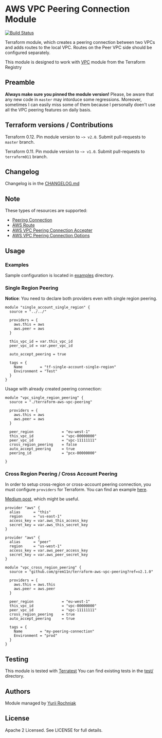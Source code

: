AWS VPC Peering Connection Module
=================================

[![Build Status](https://travis-ci.org/grem11n/terraform-aws-vpc-peering.svg?branch=master)](https://travis-ci.org/grem11n/terraform-aws-vpc-peering)

Terraform module, which creates a peering connection between two VPCs and adds routes to the local VPC.
Routes on the Peer VPC side should be configured separately.

This module is designed to work with [VPC](https://registry.terraform.io/modules/terraform-aws-modules/vpc/aws/) module from the Terraform Registry

Preamble
----
**Always make sure you pinned the module version!**
Please, be aware that any new code in `master` may intorduce some regressions. Moreover, sometimes I can easily miss some of them because I personally doen't use all the VPC peering features on daily basis.

Terraform versions / Contributions
----

Terraform 0.12. Pin module version to `~> v2.0`. Submit pull-requests to `master` branch.

Terraform 0.11. Pin module version to `~> v1.0`. Submit pull-requests to `terraform011` branch.

Changelog
----
Changelog is in the [CHANGELOG.md](CHANGELOG.md)


Note
----

These types of resources are supported:

* [Peering Connection](https://www.terraform.io/docs/providers/aws/d/vpc_peering_connection.html)
* [AWS Route](https://www.terraform.io/docs/providers/aws/r/route.html)
* [AWS VPC Peering Connection Accepter](https://www.terraform.io/docs/providers/aws/r/vpc_peering_accepter.html)
* [AWS VPC Peering Connection Options](https://www.terraform.io/docs/providers/aws/r/vpc_peering_options.html)

Usage
-----

### Examples
Sample configuration is located in [examples](examples/) directory.

### Single Region Peering
**Notice**: You need to declare both providers even with single region peering.

```
module "single_account_single_region" {
  source = "../../"

  providers = {
    aws.this = aws
    aws.peer = aws
  }

  this_vpc_id = var.this_vpc_id
  peer_vpc_id = var.peer_vpc_id

  auto_accept_peering = true

  tags = {
    Name        = "tf-single-account-single-region"
    Environment = "Test"
  }
}
```

Usage with already created peering connection:
```hc1
module "vpc_single_region_peering" {
  source = "./terraform-aws-vpc-peering"

  providers = {
    aws.this = aws
    aws.peer = aws
  }

  peer_region             = "eu-west-1"
  this_vpc_id             = "vpc-00000000"
  peer_vpc_id             = "vpc-11111111"
  cross_region_peering    = false
  auto_accept_peering     = true
  peering_id              = "pcx-00000000"

}
```

### Cross Region Peering / Cross Account Peering

In order to setup cross-region or cross-account peering connection, you must configure `providers` for Terraform. You can find an example [here](examples/multi-account-multi-region).

[Medium post](https://medium.com/@bonya/terraform-managing-resources-in-multiple-aws-accounts-c13015b89fce), which might be useful.

```hc1
provider "aws" {
  alias      = "this"
  region     = "us-east-1"
  access_key = var.aws_this_access_key
  secret_key = var.aws_this_secret_key
}

provider "aws" {
  alias      = "peer"
  region     = "us-west-1"
  access_key = var.aws_peer_access_key
  secret_key = var.aws_peer_secret_key
}

module "vpc_cross_region_peering" {
  source = "github.com/grem11n/terraform-aws-vpc-peering?ref=v2.1.0"

  providers = {
    aws.this = aws.this
    aws.peer = aws.peer
  }

  peer_region             = "eu-west-1"
  this_vpc_id             = "vpc-00000000"
  peer_vpc_id             = "vpc-11111111"
  cross_region_peering    = true
  auto_accept_peering     = true

  tags = {
    Name        = "my-peering-connection"
    Environment = "prod"
  }
}
```

Testing
----

This module is tested with [Terratest](https://github.com/gruntwork-io/terratest)
You can find existing tests in the [test/](test/) directory.

Authors
-------
Module managed by [Yurii Rochniak](https://github.com/grem11n)

License
-------
Apache 2 Licensed. See LICENSE for full details.
